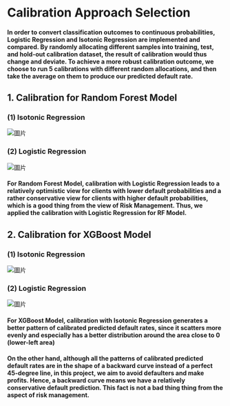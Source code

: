 # Calibration Approach Selection
#### In order to convert classification outcomes to continuous probabilities, Logistic Regression and Isotonic Regression are implemented and compared. By randomly allocating different samples into training, test, and hold-out calibration dataset, the result of calibration would thus change and deviate. To achieve a more robust calibration outcome, we choose to run 5 calibrations with different random allocations, and then take the average on them to produce our predicted default rate.

## 1. Calibration for Random Forest Model
### (1) Isotonic Regression
![圖片](https://user-images.githubusercontent.com/92542287/208262780-cd27d815-c6dd-4a02-b3c8-5962c78aa2e7.png)

### (2) Logistic Regression
![圖片](https://user-images.githubusercontent.com/92542287/208262857-bba655e4-6b19-4fe7-8f66-bc0ee7864f36.png)

#### For Random Forest Model, calibration with Logistic Regression leads to a relatively optimistic view for clients with lower default probabilities and a rather conservative view for clients with higher default probabilities, which is a good thing from the view of Risk Management. Thus, we applied the calibration with Logistic Regression for RF Model.

## 2. Calibration for XGBoost Model

### (1) Isotonic Regression
![圖片](https://user-images.githubusercontent.com/92542287/208212184-d1c77050-befd-4663-bcde-62b4be65ebea.png)

### (2) Logistic Regression
![圖片](https://user-images.githubusercontent.com/92542287/208212227-2ef52e34-e3b9-498a-843f-668e5e4361c8.png)

#### For XGBoost Model, calibration with Isotonic Regression generates a better pattern of calibrated predicted default rates, since it scatters more evenly and especially has a better distribution around the area close to 0 (lower-left area)

#### On the other hand, although all the patterns of calibrated predicted default rates are in the shape of a backward curve instead of a perfect 45-degree line, in this project, we aim to avoid defaulters and make profits. Hence, a backward curve means we have a relatively conservative default prediction. This fact is not a bad thing thing from the aspect of risk management.
